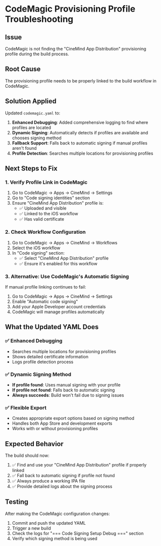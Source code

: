 # CodeMagic Provisioning Profile Troubleshooting

## Issue
CodeMagic is not finding the "CineMind App Distribution" provisioning profile during the build process.

## Root Cause
The provisioning profile needs to be properly linked to the build workflow in CodeMagic.

## Solution Applied
Updated `codemagic.yaml` to:
1. **Enhanced Debugging**: Added comprehensive logging to find where profiles are located
2. **Dynamic Signing**: Automatically detects if profiles are available and chooses signing method
3. **Fallback Support**: Falls back to automatic signing if manual profiles aren't found
4. **Profile Detection**: Searches multiple locations for provisioning profiles

## Next Steps to Fix

### 1. Verify Profile Link in CodeMagic
1. Go to CodeMagic → Apps → CineMind → Settings
2. Go to "Code signing identities" section
3. Ensure "CineMind App Distribution" profile is:
   - ✅ Uploaded and visible
   - ✅ Linked to the iOS workflow
   - ✅ Has valid certificate

### 2. Check Workflow Configuration
1. Go to CodeMagic → Apps → CineMind → Workflows
2. Select the iOS workflow
3. In "Code signing" section:
   - ✅ Select "CineMind App Distribution" profile
   - ✅ Ensure it's enabled for this workflow

### 3. Alternative: Use CodeMagic's Automatic Signing
If manual profile linking continues to fail:
1. Go to CodeMagic → Apps → CineMind → Settings
2. Enable "Automatic code signing"
3. Add your Apple Developer account credentials
4. CodeMagic will manage profiles automatically

## What the Updated YAML Does

### ✅ Enhanced Debugging
- Searches multiple locations for provisioning profiles
- Shows detailed certificate information
- Logs profile detection process

### ✅ Dynamic Signing Method
- **If profile found**: Uses manual signing with your profile
- **If profile not found**: Falls back to automatic signing
- **Always succeeds**: Build won't fail due to signing issues

### ✅ Flexible Export
- Creates appropriate export options based on signing method
- Handles both App Store and development exports
- Works with or without provisioning profiles

## Expected Behavior
The build should now:
1. ✅ Find and use your "CineMind App Distribution" profile if properly linked
2. ✅ Fall back to automatic signing if profile not found
3. ✅ Always produce a working IPA file
4. ✅ Provide detailed logs about the signing process

## Testing
After making the CodeMagic configuration changes:
1. Commit and push the updated YAML
2. Trigger a new build
3. Check the logs for "=== Code Signing Setup Debug ===" section
4. Verify which signing method is being used
